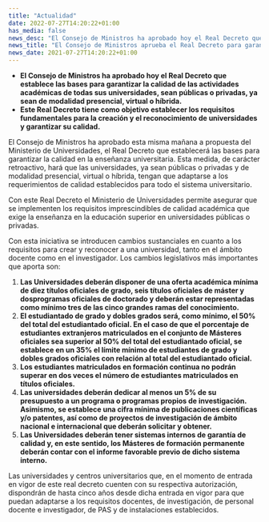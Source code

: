 ```yaml
---
title: "Actualidad"   
date: 2022-07-27T14:20:22+01:00
has_media: false
news_desc: "El Consejo de Ministros ha aprobado hoy el Real Decreto que establece las bases para garantizar la calidad de las actividades académicas de todas sus universidades, sean públicas o privadas, ya sean de modalidad presencial, virtual o híbrida. Este Real Decreto tiene como objetivo establecer los requisitos fundamentales para la creación y el reconocimiento de universidades y garantizar su calidad."
news_title: "El Consejo de Ministros aprueba el Real Decreto para garantizar la calidad de la enseñanza universitaria"
news_date: 2021-07-27T14:20:22+01:00
---
```

<ul>
<li><b>El Consejo de Ministros ha aprobado hoy el Real Decreto que establece las bases para garantizar la calidad de las actividades académicas de todas sus universidades, sean públicas o privadas, ya sean de modalidad presencial, virtual o híbrida.</b></li>
<li><b>Este Real Decreto tiene como objetivo establecer los requisitos fundamentales para la creación y el reconocimiento de universidades y garantizar su calidad.</b></li>
</ul>
<p>El Consejo de Ministros ha aprobado esta misma mañana a propuesta del Ministerio de Universidades, el Real Decreto que establecerá las bases para garantizar la calidad en la enseñanza universitaria. Esta medida, de carácter retroactivo, hará que las universidades, ya sean públicas o privadas y de modalidad presencial, virtual o híbrida, tengan que adaptarse a los requerimientos de calidad establecidos para todo el sistema universitario.</p>
<p>Con este Real Decreto el Ministerio de Universidades permite asegurar que se implementen los requisitos imprescindibles de calidad académica que exige la enseñanza en la educación superior en universidades públicas o privadas.</p>
<p>Con esta iniciativa se&nbsp;introducen cambios sustanciales en cuanto a los requisitos para crear y reconocer a una universidad, tanto en el ámbito docente como en el investigador. Los cambios legislativos más importantes que aporta son:</p>
<ol>
<li><b>Las Universidades deberán disponer de una oferta académica mínima de diez títulos oficiales de grado, seis títulos oficiales de máster y dosprogramas oficiales de doctorado y deberán estar representadas como mínimo tres de las cinco grandes ramas del conocimiento.</b></li>
<li><b>El estudiantado de grado y dobles grados será, como mínimo, el 50% del total del estudiantado oficial. En el caso de que el porcentaje de estudiantes extranjeros matriculados en el conjunto de Másteres oficiales sea superior al 50% del total del estudiantado oficial, se establece en un 35% el límite mínimo de estudiantes de grado y dobles grados oficiales con relación al total del estudiantado oficial.</b></li>
<li><b>Los estudiantes matriculados en formación continua no podrán superar en dos veces el número de estudiantes matriculados en títulos oficiales.</b></li>
<li><b>Las universidades deberán dedicar al menos un 5% de su presupuesto a un programa o programas propios de investigación. Asimismo, se establece una cifra mínima de publicaciones científicas y/o patentes, así como de proyectos de investigación de ámbito nacional e internacional que deberán solicitar y obtener.</b></li>
<li><b>Las Universidades deberán tener sistemas internos de garantía de calidad y, en este sentido, los Másteres de formación permanente deberán contar con el informe favorable previo de dicho sistema interno.</b></li>
</ol>
<p>Las universidades y centros universitarios que, en el momento de entrada en vigor de este real decreto cuenten con su respectiva autorización, dispondrán de hasta cinco años desde dicha entrada en vigor para que puedan adaptarse a los requisitos docentes, de investigación, de personal docente e investigador, de PAS y de instalaciones establecidos.</p>